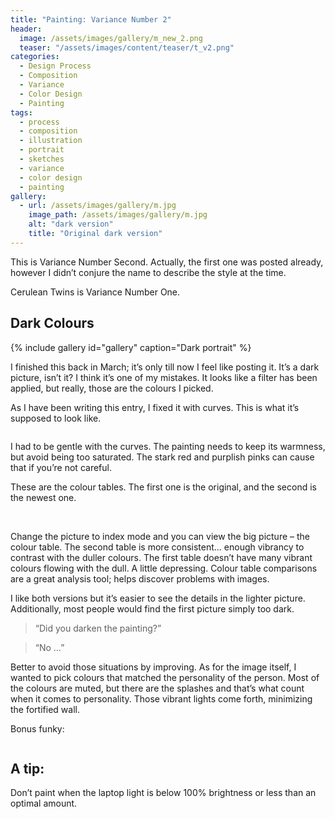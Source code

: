 ```yaml
---
title: "Painting: Variance Number 2"
header:
  image: /assets/images/gallery/m_new_2.png
  teaser: "/assets/images/content/teaser/t_v2.png"
categories: 
  - Design Process
  - Composition
  - Variance
  - Color Design
  - Painting
tags:
  - process
  - composition
  - illustration
  - portrait
  - sketches
  - variance
  - color design
  - painting 
gallery:
  - url: /assets/images/gallery/m.jpg
    image_path: /assets/images/gallery/m.jpg
    alt: "dark version"
    title: "Original dark version"
---
```


This is Variance Number Second. Actually, the first one was posted already, however I didn’t conjure the name to describe the style at the time. 

Cerulean Twins is Variance Number One.

## Dark Colours

{% include gallery id="gallery" caption="Dark portrait" %}

I finished this back in March; it’s only till now I feel like posting it. It’s a dark picture, isn’t it? I think it’s one of my mistakes. It looks like a filter has been applied, but really, those are the colours I picked. 

As I have been writing this entry, I fixed it with curves. This is what it’s supposed to look like.

<img src="{{ stuffostuff.com }}{{ site.baseurl }}/assets/images/gallery/m_curves.png" alt="">

I had to be gentle with the curves. The painting needs to keep its warmness, but avoid being too saturated. The stark red and purplish pinks can cause that if you’re not careful. 

These are the colour tables. The first one is the original, and the second is the newest one. 

<img src="{{ stuffostuff.com }}{{ site.baseurl }}/assets/images/content/colourtable_original.png" alt="">

<img src="{{ stuffostuff.com }}{{ site.baseurl }}/assets/images/content/colourtable_new.png" alt="">

Change the picture to index mode and you can view the big picture – the colour table. The second table is more consistent... enough vibrancy to contrast with the duller colours. The first table doesn’t have many vibrant colours flowing with the dull. A little depressing.
Colour table comparisons are a great analysis tool; helps discover problems with images.

I like both versions but it’s easier to see the details in the lighter picture. Additionally, most people would find the first picture simply too dark.
 
>“Did you darken the painting?”

>“No …”

Better to avoid those situations by improving.
As for the image itself, I wanted to pick colours that matched the personality of the person. Most of the colours are muted, but there are the splashes and that’s what count when it comes to personality. Those vibrant lights come forth, minimizing the fortified wall.
  
Bonus funky:

<img src="{{ stuffostuff.com }}{{ site.baseurl }}/assets/images/content/spectrum_mac.png" alt="">

## A tip:
Don’t paint when the laptop light is below 100% brightness or less than an optimal amount.
